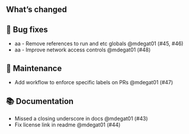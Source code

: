 ## What’s changed
## 🐛 Bug fixes

- aa - Remove references to run and etc globals @mdegat01 (#45, #46)
- aa - Improve network access controls @mdegat01 (#48)

## 🧰 Maintenance

- Add workflow to enforce specific labels on PRs @mdegat01 (#47)

## 📚 Documentation

- Missed a closing underscore in docs @mdegat01 (#43)
- Fix license link in readme @mdegat01 (#44)

